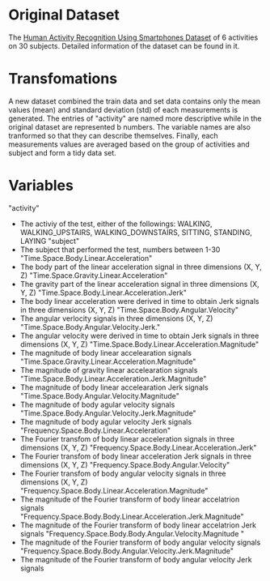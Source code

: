 # Original Dataset
The [Human Activity Recognition Using Smartphones Dataset](https://d396qusza40orc.cloudfront.net/getdata%2Fprojectfiles%2FUCI%20HAR%20Dataset.zip) of 6 activities on 30 subjects. Detailed information of the dataset can be found in it.

# Transfomations
A new dataset  combined the train data and set data contains only the mean values (mean) and standard deviation (std) of each measurements is generated.  The entries of "activity" are named more descriptive while in the original dataset are represented b numbers. The variable names are also tranformed so that they can describe themselves. Finally, each measurements values are averaged based on the group of activities and subject and form a tidy data set.


# Variables
"activity"
- The activiy of the test, either of the followings: WALKING, WALKING_UPSTAIRS, WALKING_DOWNSTAIRS, SITTING, STANDING, LAYING
"subject"
- The subject that performed the test, numbers between 1-30
"Time.Space.Body.Linear.Acceleration"
- The body part of the linear acceleration signal in three dimensions (X, Y, Z)
"Time.Space.Gravity.Linear.Acceleration"
- The gravity part of the linear acceleration signal in three dimensions (X, Y, Z)
"Time.Space.Body.Linear.Acceleration.Jerk"
- The body linear acceleration were derived in time to obtain Jerk signals in three dimensions (X, Y, Z)
"Time.Space.Body.Angular.Velocity"
- The angular verlocity signals in three dimensions (X, Y, Z)
"Time.Space.Body.Angular.Velocity.Jerk."
- The angular velocity  were derived in time to obtain Jerk signals in three dimensions (X, Y, Z)
"Time.Space.Body.Linear.Acceleration.Magnitude"
- The magnitude of body linear accelearation signals
"Time.Space.Gravity.Linear.Acceleration.Magnitude"
- The magnitude of gravity linear accelearation signals
"Time.Space.Body.Linear.Acceleration.Jerk.Magnitude"
- The magnitude of body linear accelearation Jerk signals
"Time.Space.Body.Angular.Velocity.Magnitude"
- The magnitude of body agular velocity signals
"Time.Space.Body.Angular.Velocity.Jerk.Magnitude"
- The magnitude of body agular velocity Jerk signals
"Frequency.Space.Body.Linear.Acceleration"
- The Fourier transfom of body linear acceleration signals in three dimensions (X, Y, Z)
"Frequency.Space.Body.Linear.Acceleration.Jerk"
- The Fourier transfom of body linear acceleration Jerk signals in three dimensions (X, Y, Z)
"Frequency.Space.Body.Angular.Velocity"
- The Fourier transfom of body angular velocity signals in three dimensions (X, Y, Z)
"Frequency.Space.Body.Linear.Acceleration.Magnitude"
- The magnitude of the Fourier transform of body linear accelatrion signals
"Frequency.Space.Body.Body.Linear.Acceleration.Jerk.Magnitude"
- The magnitude of the Fourier transform of body linear accelatrion Jerk signals
"Frequency.Space.Body.Body.Angular.Velocity.Magnitude "
- The magnitude of the Fourier transform of body angular velocity signals
"Frequency.Space.Body.Body.Angular.Velocity.Jerk.Magnitude"
- The magnitude of the Fourier transform of body angular velocity Jerk signals




